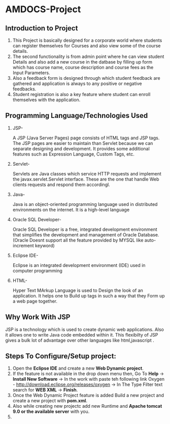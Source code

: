 # AMDOCS-Project

## Introduction to Project

1. This Project is basically designed for a corporate world where students can register themselves for Courses and also view some of the course details.
2. The second functionality is from admin point where he can view student Details and also add a new course in the datbase by filling up form which has course name, course description and course fees as the Input Parameters.
3. Also a feedback form is designed through which student feedback are gathered and application is always to any positive or negative feedbacks.
4. Student registration is also a key feature where student can enroll themselves with the application.

## Programming Language/Technologies Used

1. JSP- 

      A JSP (Java Server Pages) page consists of HTML tags and JSP tags. The JSP pages are easier to maintain than Servlet because we can separate designing and development. It provides some additional features such as Expression Language, Custom Tags, etc.

2. Servlet- 

      Servlets are Java classes which service HTTP requests and implement the javax.servlet.Servlet interface. These are the one that handle Web clients requests and respond them accordingl. 

3. Java-

      Java is an object-oriented programming language used in distributed environments on the internet. It is a high-level language

4. Oracle SQL Developer-

      Oracle SQL Developer is a free, integrated development environment that simplifies the development and management of Oracle Database.(Oracle Doesnt support all the feature provided by MYSQL like auto-increment keyword)

5. Eclipse IDE-

      Eclipse is an integrated development environment (IDE) used in computer programming

6. HTML-

      Hyper Text MArkup Language is used to Design the look of an application. It helps one to Build up tags in such a way that they Form up a web page together.

## Why Work With JSP 

JSP is a technology which is used to create dynamic web applications. Also it allows one to write Java code embedded within it. This flexibilty of JSP gives a bulk lot of advantage over other languages like html,javascript .

## Steps To Configure/Setup project:

1. Open the **Eclipse IDE** and create a new **Web Dynamic project**.
2. If the feature is not available in the drop down menu then, Go To **Help** -> **Install New Software** -> In the work with paste teh following link Oxygen - http://download.eclipse.org/releases/oxygen -> In The Type Filter text search for **WEB XML** -> **Finish**.
3. Once the Web Dynamic Project feature is added Build a new project and create a new project with **pom.xml**.
4. Also while creating new projectc add new Runtime and **Apache tomcat 9.0 or the available server** with you.
5. 
